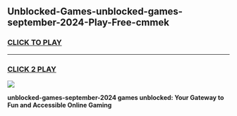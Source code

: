 
## Unblocked-Games-unblocked-games-september-2024-Play-Free-cmmek
<h3>
<a href="https://premium76.site?title=unblocked-games-september-2024&ref=22A">CLICK TO PLAY</a></h3>
<hr>

<h3>
<a href="https://premium76.site?title=unblocked-games-september-2024&ref=22A">CLICK 2 PLAY</a>
  
</h3>

<a href="https://premium76.site?title=unblocked-games-september-2024&ref=22A"><img src="https://clearcache.store/games.png"></a>


**unblocked-games-september-2024 games unblocked: Your Gateway to Fun and Accessible Online Gaming**

